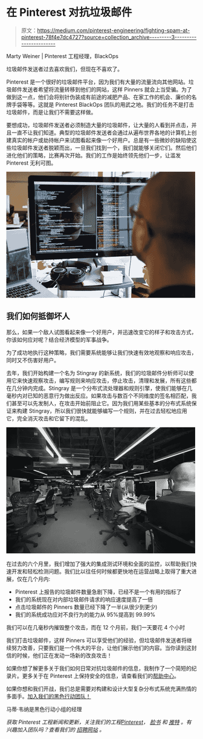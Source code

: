 # 在 Pinterest 对抗垃圾邮件

> 原文：<https://medium.com/pinterest-engineering/fighting-spam-at-pinterest-78f4e7dc4727?source=collection_archive---------3----------------------->

Marty Weiner | Pinterest 工程经理，BlackOps

垃圾邮件发送者过去喜欢我们，但现在不喜欢了。

Pinterest 是一个很好的垃圾邮件平台，因为我们有大量的流量流向其他网站。垃圾邮件发送者希望将流量转移到他们的网站，这样 Pinners 就会上当受骗。为了做到这一点，他们会将别针伪装成有前途的减肥产品、在家工作的机会、廉价的名牌手袋等等。这就是 Pinterest BlackOps 团队的用武之地。我们的任务不是打击垃圾邮件，而是让我们不需要这样做。

要想成功，垃圾邮件发送者必须制造大量的垃圾邮件，让大量的人看到并点击，并且一直不让我们知道。典型的垃圾邮件发送者会通过从遍布世界各地的计算机上创建真实的帐户或劫持帐户来试图看起来像一个好用户。总是有一些微妙的缺陷使这些垃圾邮件发送者脱颖而出，一旦我们找到一个，我们就能够关闭它们。然后他们进化他们的策略，比赛再次开始。我们的工作是始终领先他们一步，让滥发 Pinterest 无利可图。

![](img/4531b659226d65cc64333e6d22045fdf.png)

## 我们如何抵御坏人

那么，如果一个敌人试图看起来像一个好用户，并迅速改变它的样子和攻击方式，你该如何应对呢？结合经济模型的军事战争。

为了成功地执行这种策略，我们需要系统能够让我们快速有效地观察和响应攻击，同时又不伤害好用户。

去年，我们开始构建一个名为 Stingray 的新系统，我们的垃圾邮件分析师可以使用它来快速观察攻击，编写规则来响应攻击，停止攻击，清理和发展，所有这些都在几分钟内完成。Stingray 是一个分布式流处理器和规则引擎，使我们能够在几毫秒内对已知的恶意行为做出反应。如果攻击与数百个不同维度的签名相匹配，我们甚至可以先发制人，在攻击开始前阻止它。因为我们用某些基本的分布式系统保证来构建 Stingray，所以我们很快就能够编写一个规则，并在过去轻松地应用它，完全消灭攻击和它留下的混乱。

![](img/c1adccdf6c7278cdb4de2dcd5da63649.png)

在过去的六个月里，我们增加了强大的集成测试环境和全面的监控，以帮助我们快速开发和轻松检测问题。我们比以往任何时候都更快地在运营战略上取得了重大进展，仅在几个月内:

*   Pinterest 上报告的垃圾邮件数量急剧下降，已经不是一个有用的指标了
*   我们的系统现在对内部垃圾邮件请求的响应速度提高了一倍
*   点击垃圾邮件的 Pinners 数量已经下降了一半(从很少到更少)
*   我们的系统成功应对不良行为的能力从 95%提高到 99.99%

我们可以在几毫秒内摧毁整个攻击，而在 12 个月前，我们一天要花 4 个小时

我们打击垃圾邮件，这样 Pinners 可以享受他们的经验，但垃圾邮件发送者将继续努力改善，只要我们是一个伟大的平台，让他们展示他们的内容。当你读到这封信的时候，他们正在发动一场新的改良攻击！

如果你想了解更多关于我们如何日常对抗垃圾邮件的信息，我制作了一个简短的纪录片。更多关于在 Pinterest 上保持安全的信息，请查看我们的[帮助中心](https://help.pinterest.com/en)。

如果你想和我们开战，我们总是需要对构建和设计大型复杂分布式系统充满热情的多面手。[加入我们的黑色行动团队！](https://about.pinterest.com/en/careers/engineering-product)

马蒂·韦纳是黑色行动小组的经理

*获取 Pinterest 工程新闻和更新，关注我们的工程*[*Pinterest*](https://www.pinterest.com/malorie/pinterest-engineering-news/)*，* [*脸书*](https://www.facebook.com/pinterestengineering) *和* [*推特*](https://twitter.com/PinterestEng) *。有兴趣加入团队吗？查看我们的* [*招聘网站*](https://about.pinterest.com/en/careers/engineering-product) *。*